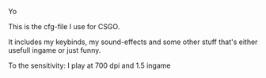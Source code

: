 Yo 

This is the cfg-file I use for CSGO.

It includes my keybinds, my sound-effects and some other stuff that's either usefull ingame or just funny.

To the sensitivity: I play at 700 dpi and 1.5 ingame
